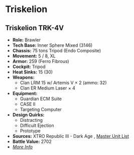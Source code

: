 # Triskelion 

## Triskelion TRK-4V 

- **Role:** Brawler 
- **Tech Base:** Inner Sphere Mixed (3146) 
- **Chassis:** 75 tons Tripod (Endo Composite) 
- **Movement:** 5 / 8, XL 
- **Armor:** 259 (Ferro Fibrous) 
- **Cockpit:** Tripod 
- **Heat Sinks:** 15 (30) 
- **Weapons:** 
  - Clan LRM 15 w/ Artemis V × 2 (ammo: 32) 
  - Clan ER Medium Laser × 4 
- **Equipment:** 
  - Guardian ECM Suite 
  - CASE II 
  - Targeting Computer 
- **Design Quirks:** 
  - Distracting 
  - Difficult Ejection 
  - Prototype 
- **Sources:** XTRO Republic III - Dark Age , [Master Unit List](http://masterunitlist.info/Unit/Details/7384) 
- **Battle Value:** 2702 
- [*More Info*](triskelion/triskelion_trk-4v.md) 

